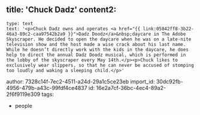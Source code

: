 title: 'Chuck Dadz'
content2:
  -
    type: text
    text: '<p>Chuck Dadz owns and operates <a href="{{ link:05842ff8-3b22-46a3-89c2-caa97542b2a9 }}">Dadz Doodz</a>&nbsp;daycare in The Adobe Skyscraper. He decided to open the daycare when he was on a late-nite television show and the host made a wise crack about his last name. While he doesn’t directly work with the kids in the daycare, he does help to direct the annual Dadz Doodz musical, which is performed in the lobby of the skyscraper every May 14th.</p><p>Chuck likes to exclusively wear slippers, so that he can never be accused of stomping too loudly and waking a sleeping child.</p>'
author: 7328c14f-7ec2-4511-a24d-29a1c5ce23eb
import_id: 30dc92fb-4956-479b-a43c-99fdf4ce4837
id: 16e2a7cf-36bc-4ec4-89a2-2f6f9119e309
tags:
  - people
